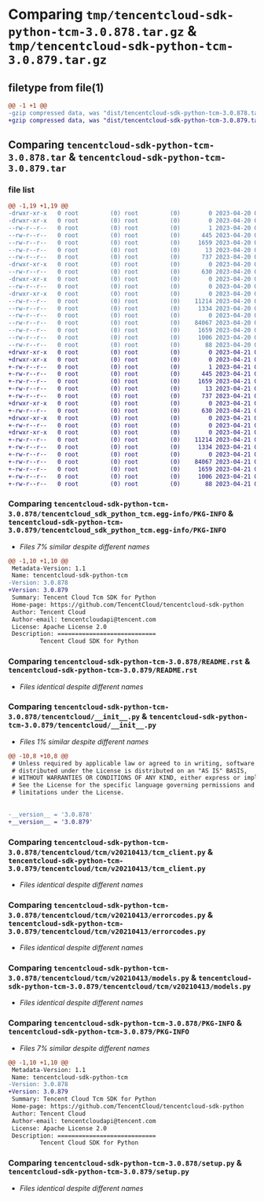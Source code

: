 # Comparing `tmp/tencentcloud-sdk-python-tcm-3.0.878.tar.gz` & `tmp/tencentcloud-sdk-python-tcm-3.0.879.tar.gz`

## filetype from file(1)

```diff
@@ -1 +1 @@
-gzip compressed data, was "dist/tencentcloud-sdk-python-tcm-3.0.878.tar", last modified: Thu Apr 20 00:45:15 2023, max compression
+gzip compressed data, was "dist/tencentcloud-sdk-python-tcm-3.0.879.tar", last modified: Fri Apr 21 01:02:04 2023, max compression
```

## Comparing `tencentcloud-sdk-python-tcm-3.0.878.tar` & `tencentcloud-sdk-python-tcm-3.0.879.tar`

### file list

```diff
@@ -1,19 +1,19 @@
-drwxr-xr-x   0 root         (0) root         (0)        0 2023-04-20 00:45:15.000000 tencentcloud-sdk-python-tcm-3.0.878/
-drwxr-xr-x   0 root         (0) root         (0)        0 2023-04-20 00:45:15.000000 tencentcloud-sdk-python-tcm-3.0.878/tencentcloud_sdk_python_tcm.egg-info/
--rw-r--r--   0 root         (0) root         (0)        1 2023-04-20 00:45:15.000000 tencentcloud-sdk-python-tcm-3.0.878/tencentcloud_sdk_python_tcm.egg-info/dependency_links.txt
--rw-r--r--   0 root         (0) root         (0)      445 2023-04-20 00:45:15.000000 tencentcloud-sdk-python-tcm-3.0.878/tencentcloud_sdk_python_tcm.egg-info/SOURCES.txt
--rw-r--r--   0 root         (0) root         (0)     1659 2023-04-20 00:45:15.000000 tencentcloud-sdk-python-tcm-3.0.878/tencentcloud_sdk_python_tcm.egg-info/PKG-INFO
--rw-r--r--   0 root         (0) root         (0)       13 2023-04-20 00:45:15.000000 tencentcloud-sdk-python-tcm-3.0.878/tencentcloud_sdk_python_tcm.egg-info/top_level.txt
--rw-r--r--   0 root         (0) root         (0)      737 2023-04-20 00:45:15.000000 tencentcloud-sdk-python-tcm-3.0.878/README.rst
-drwxr-xr-x   0 root         (0) root         (0)        0 2023-04-20 00:45:15.000000 tencentcloud-sdk-python-tcm-3.0.878/tencentcloud/
--rw-r--r--   0 root         (0) root         (0)      630 2023-04-20 00:45:15.000000 tencentcloud-sdk-python-tcm-3.0.878/tencentcloud/__init__.py
-drwxr-xr-x   0 root         (0) root         (0)        0 2023-04-20 00:45:15.000000 tencentcloud-sdk-python-tcm-3.0.878/tencentcloud/tcm/
--rw-r--r--   0 root         (0) root         (0)        0 2023-04-20 00:45:15.000000 tencentcloud-sdk-python-tcm-3.0.878/tencentcloud/tcm/__init__.py
-drwxr-xr-x   0 root         (0) root         (0)        0 2023-04-20 00:45:15.000000 tencentcloud-sdk-python-tcm-3.0.878/tencentcloud/tcm/v20210413/
--rw-r--r--   0 root         (0) root         (0)    11214 2023-04-20 00:45:15.000000 tencentcloud-sdk-python-tcm-3.0.878/tencentcloud/tcm/v20210413/tcm_client.py
--rw-r--r--   0 root         (0) root         (0)     1334 2023-04-20 00:45:15.000000 tencentcloud-sdk-python-tcm-3.0.878/tencentcloud/tcm/v20210413/errorcodes.py
--rw-r--r--   0 root         (0) root         (0)        0 2023-04-20 00:45:15.000000 tencentcloud-sdk-python-tcm-3.0.878/tencentcloud/tcm/v20210413/__init__.py
--rw-r--r--   0 root         (0) root         (0)    84067 2023-04-20 00:45:15.000000 tencentcloud-sdk-python-tcm-3.0.878/tencentcloud/tcm/v20210413/models.py
--rw-r--r--   0 root         (0) root         (0)     1659 2023-04-20 00:45:15.000000 tencentcloud-sdk-python-tcm-3.0.878/PKG-INFO
--rw-r--r--   0 root         (0) root         (0)     1006 2023-04-20 00:45:15.000000 tencentcloud-sdk-python-tcm-3.0.878/setup.py
--rw-r--r--   0 root         (0) root         (0)       88 2023-04-20 00:45:15.000000 tencentcloud-sdk-python-tcm-3.0.878/setup.cfg
+drwxr-xr-x   0 root         (0) root         (0)        0 2023-04-21 01:02:04.000000 tencentcloud-sdk-python-tcm-3.0.879/
+drwxr-xr-x   0 root         (0) root         (0)        0 2023-04-21 01:02:04.000000 tencentcloud-sdk-python-tcm-3.0.879/tencentcloud_sdk_python_tcm.egg-info/
+-rw-r--r--   0 root         (0) root         (0)        1 2023-04-21 01:02:04.000000 tencentcloud-sdk-python-tcm-3.0.879/tencentcloud_sdk_python_tcm.egg-info/dependency_links.txt
+-rw-r--r--   0 root         (0) root         (0)      445 2023-04-21 01:02:04.000000 tencentcloud-sdk-python-tcm-3.0.879/tencentcloud_sdk_python_tcm.egg-info/SOURCES.txt
+-rw-r--r--   0 root         (0) root         (0)     1659 2023-04-21 01:02:04.000000 tencentcloud-sdk-python-tcm-3.0.879/tencentcloud_sdk_python_tcm.egg-info/PKG-INFO
+-rw-r--r--   0 root         (0) root         (0)       13 2023-04-21 01:02:04.000000 tencentcloud-sdk-python-tcm-3.0.879/tencentcloud_sdk_python_tcm.egg-info/top_level.txt
+-rw-r--r--   0 root         (0) root         (0)      737 2023-04-21 01:02:04.000000 tencentcloud-sdk-python-tcm-3.0.879/README.rst
+drwxr-xr-x   0 root         (0) root         (0)        0 2023-04-21 01:02:04.000000 tencentcloud-sdk-python-tcm-3.0.879/tencentcloud/
+-rw-r--r--   0 root         (0) root         (0)      630 2023-04-21 01:02:04.000000 tencentcloud-sdk-python-tcm-3.0.879/tencentcloud/__init__.py
+drwxr-xr-x   0 root         (0) root         (0)        0 2023-04-21 01:02:04.000000 tencentcloud-sdk-python-tcm-3.0.879/tencentcloud/tcm/
+-rw-r--r--   0 root         (0) root         (0)        0 2023-04-21 01:02:04.000000 tencentcloud-sdk-python-tcm-3.0.879/tencentcloud/tcm/__init__.py
+drwxr-xr-x   0 root         (0) root         (0)        0 2023-04-21 01:02:04.000000 tencentcloud-sdk-python-tcm-3.0.879/tencentcloud/tcm/v20210413/
+-rw-r--r--   0 root         (0) root         (0)    11214 2023-04-21 01:02:04.000000 tencentcloud-sdk-python-tcm-3.0.879/tencentcloud/tcm/v20210413/tcm_client.py
+-rw-r--r--   0 root         (0) root         (0)     1334 2023-04-21 01:02:04.000000 tencentcloud-sdk-python-tcm-3.0.879/tencentcloud/tcm/v20210413/errorcodes.py
+-rw-r--r--   0 root         (0) root         (0)        0 2023-04-21 01:02:04.000000 tencentcloud-sdk-python-tcm-3.0.879/tencentcloud/tcm/v20210413/__init__.py
+-rw-r--r--   0 root         (0) root         (0)    84067 2023-04-21 01:02:04.000000 tencentcloud-sdk-python-tcm-3.0.879/tencentcloud/tcm/v20210413/models.py
+-rw-r--r--   0 root         (0) root         (0)     1659 2023-04-21 01:02:04.000000 tencentcloud-sdk-python-tcm-3.0.879/PKG-INFO
+-rw-r--r--   0 root         (0) root         (0)     1006 2023-04-21 01:02:04.000000 tencentcloud-sdk-python-tcm-3.0.879/setup.py
+-rw-r--r--   0 root         (0) root         (0)       88 2023-04-21 01:02:04.000000 tencentcloud-sdk-python-tcm-3.0.879/setup.cfg
```

### Comparing `tencentcloud-sdk-python-tcm-3.0.878/tencentcloud_sdk_python_tcm.egg-info/PKG-INFO` & `tencentcloud-sdk-python-tcm-3.0.879/tencentcloud_sdk_python_tcm.egg-info/PKG-INFO`

 * *Files 7% similar despite different names*

```diff
@@ -1,10 +1,10 @@
 Metadata-Version: 1.1
 Name: tencentcloud-sdk-python-tcm
-Version: 3.0.878
+Version: 3.0.879
 Summary: Tencent Cloud Tcm SDK for Python
 Home-page: https://github.com/TencentCloud/tencentcloud-sdk-python
 Author: Tencent Cloud
 Author-email: tencentcloudapi@tencent.com
 License: Apache License 2.0
 Description: ============================
         Tencent Cloud SDK for Python
```

### Comparing `tencentcloud-sdk-python-tcm-3.0.878/README.rst` & `tencentcloud-sdk-python-tcm-3.0.879/README.rst`

 * *Files identical despite different names*

### Comparing `tencentcloud-sdk-python-tcm-3.0.878/tencentcloud/__init__.py` & `tencentcloud-sdk-python-tcm-3.0.879/tencentcloud/__init__.py`

 * *Files 1% similar despite different names*

```diff
@@ -10,8 +10,8 @@
 # Unless required by applicable law or agreed to in writing, software
 # distributed under the License is distributed on an "AS IS" BASIS,
 # WITHOUT WARRANTIES OR CONDITIONS OF ANY KIND, either express or implied.
 # See the License for the specific language governing permissions and
 # limitations under the License.
 
 
-__version__ = '3.0.878'
+__version__ = '3.0.879'
```

### Comparing `tencentcloud-sdk-python-tcm-3.0.878/tencentcloud/tcm/v20210413/tcm_client.py` & `tencentcloud-sdk-python-tcm-3.0.879/tencentcloud/tcm/v20210413/tcm_client.py`

 * *Files identical despite different names*

### Comparing `tencentcloud-sdk-python-tcm-3.0.878/tencentcloud/tcm/v20210413/errorcodes.py` & `tencentcloud-sdk-python-tcm-3.0.879/tencentcloud/tcm/v20210413/errorcodes.py`

 * *Files identical despite different names*

### Comparing `tencentcloud-sdk-python-tcm-3.0.878/tencentcloud/tcm/v20210413/models.py` & `tencentcloud-sdk-python-tcm-3.0.879/tencentcloud/tcm/v20210413/models.py`

 * *Files identical despite different names*

### Comparing `tencentcloud-sdk-python-tcm-3.0.878/PKG-INFO` & `tencentcloud-sdk-python-tcm-3.0.879/PKG-INFO`

 * *Files 7% similar despite different names*

```diff
@@ -1,10 +1,10 @@
 Metadata-Version: 1.1
 Name: tencentcloud-sdk-python-tcm
-Version: 3.0.878
+Version: 3.0.879
 Summary: Tencent Cloud Tcm SDK for Python
 Home-page: https://github.com/TencentCloud/tencentcloud-sdk-python
 Author: Tencent Cloud
 Author-email: tencentcloudapi@tencent.com
 License: Apache License 2.0
 Description: ============================
         Tencent Cloud SDK for Python
```

### Comparing `tencentcloud-sdk-python-tcm-3.0.878/setup.py` & `tencentcloud-sdk-python-tcm-3.0.879/setup.py`

 * *Files identical despite different names*

